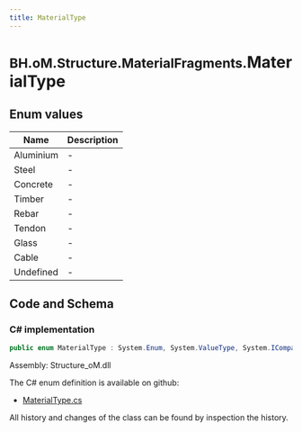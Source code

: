 ```yaml
---
title: MaterialType
---
```


# <small>BH.oM.Structure.MaterialFragments.</small>**MaterialType**



## Enum values

| Name            | Description                                                    |
|-----------------|----------------------------------------------------------------|
| Aluminium |  -  |
| Steel |  -  |
| Concrete |  -  |
| Timber |  -  |
| Rebar |  -  |
| Tendon |  -  |
| Glass |  -  |
| Cable |  -  |
| Undefined |  -  |


## Code and Schema

### C# implementation

``` C# title="C#"
public enum MaterialType : System.Enum, System.ValueType, System.IComparable, System.ISpanFormattable, System.IFormattable, System.IConvertible
```

Assembly: Structure_oM.dll

The C# enum definition is available on github:

- [MaterialType.cs](https://github.com/BHoM/BHoM/blob/develop/Structure_oM/MaterialFragments\Enums\MaterialType.cs)

All history and changes of the class can be found by inspection the history.
